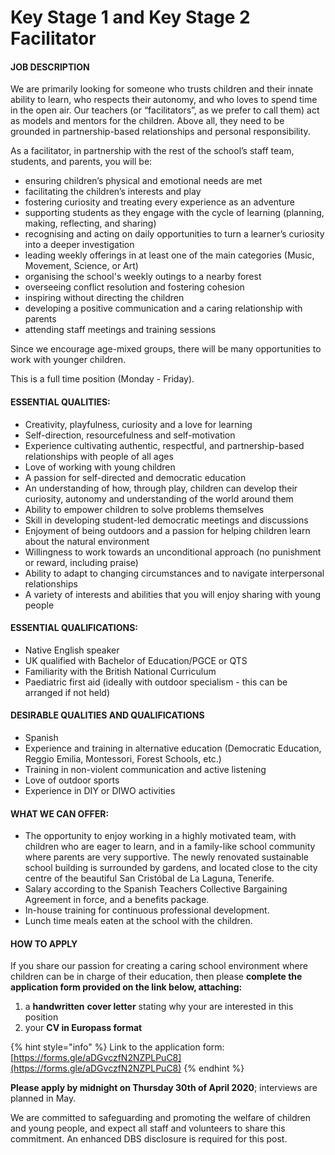 # Key Stage 1 and Key Stage 2 Facilitator

#### **JOB DESCRIPTION**

We are primarily looking for someone who trusts children and their innate ability to learn, who respects their autonomy, and who loves to spend time in the open air. Our teachers \(or “facilitators”, as we prefer to call them\) act as models and mentors for the children. Above all, they need to be grounded in partnership-based relationships and personal responsibility.

As a facilitator, in partnership with the rest of the school’s staff team, students, and parents, you will be:

* ensuring children’s physical and emotional needs are met
* facilitating the children’s interests and play
* fostering curiosity and treating every experience as an adventure
* supporting students as they engage with the cycle of learning \(planning, making, reflecting, and sharing\)
* recognising and acting on daily opportunities to turn a learner’s curiosity into a deeper investigation
* leading weekly offerings in at least one of the main categories \(Music, Movement, Science, or Art\)
* organising the school's weekly outings to a nearby forest
* overseeing conflict resolution and fostering cohesion
* inspiring without directing the children
* developing a positive communication and a caring relationship with parents
* attending staff meetings and training sessions

Since we encourage age-mixed groups, there will be many opportunities to work with younger children. 

This is a full time position \(Monday - Friday\).

#### **ESSENTIAL QUALITIES:** 

* Creativity, playfulness, curiosity and a love for learning
* Self-direction, resourcefulness and self-motivation
* Experience cultivating authentic, respectful, and partnership-based relationships with people of all ages
* Love of working with young children
* A passion for self-directed and democratic education
* An understanding of how, through play, children can develop their curiosity, autonomy and understanding of the world around them
* Ability to empower children to solve problems themselves
* Skill in developing student-led democratic meetings and discussions
* Enjoyment of being outdoors and a passion for helping children learn about the natural environment
* Willingness to work towards an unconditional approach \(no punishment or reward, including praise\)
* Ability to adapt to changing circumstances and to navigate interpersonal relationships
* A variety of interests and abilities that you will enjoy sharing with young people

#### **ESSENTIAL QUALIFICATIONS:**

* Native English speaker 
* UK qualified with Bachelor of Education/PGCE or QTS 
* Familiarity with the British National Curriculum
* Paediatric first aid \(ideally with outdoor specialism - this can be arranged if not held\)

#### **DESIRABLE QUALITIES AND QUALIFICATIONS**

* Spanish
* Experience and training in alternative education \(Democratic Education, Reggio Emilia, Montessori, Forest Schools, etc.\)
* Training in non-violent communication and active listening
* Love of outdoor sports
* Experience in DIY or DIWO activities

#### **WHAT WE CAN OFFER:**

* The opportunity to enjoy working in a highly motivated team, with children who are eager to learn, and in a family-like school community where parents are very supportive. The newly renovated sustainable school building is surrounded by gardens, and located close to the city centre of the beautiful San Cristóbal de La Laguna, Tenerife.
* Salary according to the Spanish Teachers Collective Bargaining Agreement in force, and a benefits package.
* In-house training for continuous professional development.
* Lunch time meals eaten at the school with the children.

#### **HOW TO APPLY**

If you share our passion for creating a caring school environment where children can be in charge of their education, then please **complete the application form provided on the link below, attaching:**

1. a **handwritten** **cover letter** stating why your are interested in this position
2. your **CV in Europass format**

{% hint style="info" %}
Link to the application form: [https://forms.gle/aDGvczfN2NZPLPuC8](https://forms.gle/aDGvczfN2NZPLPuC8)
{% endhint %}

**Please apply by midnight on Thursday 30th of April 2020**; interviews are planned in May.

We are committed to safeguarding and promoting the welfare of children and young people, and expect all staff and volunteers to share this commitment.  An enhanced DBS disclosure is required for this post.

